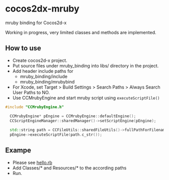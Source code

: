 cocos2dx-mruby
==============

mruby binding for Cocos2d-x

Working in progress, very limited classes and methods are implemented.


How to use
----------

* Create cocos2d-x project.
* Put source files under mruby_binding into libs/ directory in the project.
* Add header include paths for
  * mruby_binding/include
  * mruby_binding/mrubybind
* For Xcode, set Target > Build Settings > Search Paths > Always Search User Paths to NO.
* Use CCMrubyEngine and start mruby script using `executeScriptFile()`

```c++
#include "CCMrubyEngine.h"

  CCMrubyEngine* pEngine = CCMrubyEngine::defaultEngine();
  CCScriptEngineManager::sharedManager()->setScriptEngine(pEngine);
  
  std::string path = CCFileUtils::sharedFileUtils()->fullPathForFilename("hello.rb");
  pEngine->executeScriptFile(path.c_str());
```


Exampe
------

* Please see [hello.rb](https://github.com/ktaobo/cocos2dx-mruby/blob/master/example/Resources/hello.rb)
* Add Classes/* and Resources/* to the according paths
* Run.
